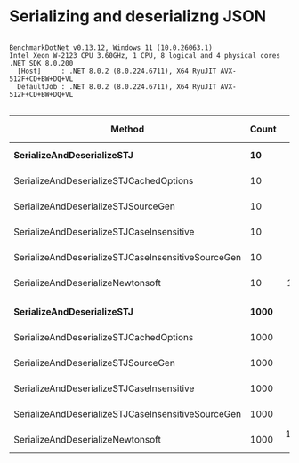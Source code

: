 # Serializing and deserializng JSON




```

BenchmarkDotNet v0.13.12, Windows 11 (10.0.26063.1)
Intel Xeon W-2123 CPU 3.60GHz, 1 CPU, 8 logical and 4 physical cores
.NET SDK 8.0.200
  [Host]     : .NET 8.0.2 (8.0.224.6711), X64 RyuJIT AVX-512F+CD+BW+DQ+VL
  DefaultJob : .NET 8.0.2 (8.0.224.6711), X64 RyuJIT AVX-512F+CD+BW+DQ+VL


```
| Method                                             | Count | Mean         | Error      | StdDev      | Median       | Ratio | RatioSD | Gen0      | Allocated  | Alloc Ratio |
|--------------------------------------------------- |------ |-------------:|-----------:|------------:|-------------:|------:|--------:|----------:|-----------:|------------:|
| **SerializeAndDeserializeSTJ**                         | **10**    |     **7.248 μs** |  **0.1464 μs** |   **0.4200 μs** |     **7.188 μs** |  **1.00** |    **0.00** |    **0.6104** |    **2.58 KB** |        **1.00** |
| SerializeAndDeserializeSTJCachedOptions            | 10    |     6.857 μs |  0.0742 μs |   0.0579 μs |     6.850 μs |  0.94 |    0.07 |    0.6104 |    2.58 KB |        1.00 |
| SerializeAndDeserializeSTJSourceGen                | 10    |     7.140 μs |  0.1423 μs |   0.2970 μs |     7.088 μs |  0.99 |    0.08 |    0.5493 |    2.34 KB |        0.91 |
| SerializeAndDeserializeSTJCaseInsensitive          | 10    |     7.509 μs |  0.1404 μs |   0.2567 μs |     7.421 μs |  1.04 |    0.08 |    0.6256 |    2.75 KB |        1.07 |
| SerializeAndDeserializeSTJCaseInsensitiveSourceGen | 10    |     7.517 μs |  0.1468 μs |   0.2010 μs |     7.470 μs |  1.03 |    0.07 |    0.5569 |    2.52 KB |        0.98 |
| SerializeAndDeserializeNewtonsoft                  | 10    |    12.291 μs |  0.1540 μs |   0.1286 μs |    12.261 μs |  1.67 |    0.13 |   10.0250 |   42.27 KB |       16.39 |
|                                                    |       |              |            |             |              |       |         |           |            |             |
| **SerializeAndDeserializeSTJ**                         | **1000**  |   **673.840 μs** | **13.2922 μs** |  **26.5459 μs** |   **665.719 μs** |  **1.00** |    **0.00** |   **64.4531** |  **273.28 KB** |        **1.00** |
| SerializeAndDeserializeSTJCachedOptions            | 1000  |   677.267 μs |  7.9978 μs |   7.4811 μs |   676.342 μs |  1.01 |    0.04 |   64.4531 |  273.28 KB |        1.00 |
| SerializeAndDeserializeSTJSourceGen                | 1000  |   710.237 μs | 11.6233 μs |  10.3037 μs |   712.029 μs |  1.06 |    0.05 |   58.5938 |  249.84 KB |        0.91 |
| SerializeAndDeserializeSTJCaseInsensitive          | 1000  |   728.775 μs | 22.9358 μs |  62.7864 μs |   708.216 μs |  1.05 |    0.09 |   64.4531 |  273.47 KB |        1.00 |
| SerializeAndDeserializeSTJCaseInsensitiveSourceGen | 1000  |   729.225 μs | 14.5729 μs |  34.6341 μs |   721.560 μs |  1.09 |    0.07 |   58.5938 |  250.01 KB |        0.91 |
| SerializeAndDeserializeNewtonsoft                  | 1000  | 1,390.585 μs | 58.2782 μs | 162.4564 μs | 1,311.471 μs |  2.09 |    0.27 | 1005.8594 | 4242.03 KB |       15.52 |
